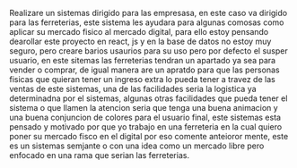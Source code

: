 Realizare un sistemas dirigido  para las  empresasa, en este caso va dirigido para las ferreterias,
este sistema les ayudara para algunas comosas como aplicar su mercado fisico al mercado digital, para ello 
estoy pensando dearollar este proyecto en react, js y en la base de datos no estoy muy seguro, pero creare barios usaurios para su uso pero por defecto el susper usuario, en este sitemas las ferreterias tendran un apartado ya sea para vender  o comprar, de igual manera are un apratdo para que las personas fisicas que quieran tener un ingreso extra lo pueda tener a travez de las ventas de este sistemas, una de las facilidades seria la logistica ya determinadna por el sistemas, algunas otras facilidades que pueda tener el sistema o que llamen la atencion seria que tenga una buena animacion y una buena conjuncion  de colores para el usuario final, este sistemas esta pensado y motivado por que yo trabajo en una ferreteria
en la cual quiero poner su mercado fisco en el digital por eso comente anteioror mente, este es un sistemas semjante o con
una idea como un mercado libre pero enfocado en una rama que serian las ferreterias.